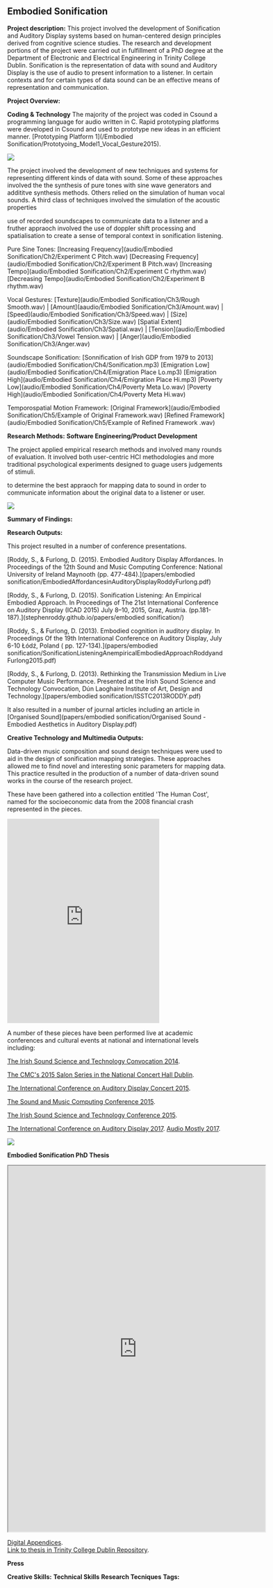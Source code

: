 ## Embodied Sonification

**Project description:** This project involved the development of Sonification and Auditory Display systems based on human-centered design principles derived from cognitive science studies. The research and development portions of the project were carried out in fulfillment of a PhD degree at the Department of Electronic and Electrical Engineering in Trinity College Dublin. Sonification is the representation of data with sound and Auditory Display is the use of audio to present information to a listener. In certain contexts and for certain types of data sound can be an effective means of representation and communication.


**Project Overview:** 


**Coding & Technology**
The majority of the project was coded in Csound a programming language for audio written in C. Rapid prototyping platforms were developed in Csound and used to prototype new ideas in an efficient manner. 
[Prototyping Platform 1](/Embodied Sonification/Prototyoing_Model1_Vocal_Gesture2015).  

<img src="images/CsoundCode.png?raw=true"/>


The project involved the development of new techniques and systems for representing different kinds of data with sound. Some of these approaches involved the the synthesis of pure tones with sine wave generators and addititve synthesis methods. Others relied on the simulation of human vocal sounds. A third class of techniques involved the simulation of the acoustic properties 

use of recorded soundscapes to communicate data to a listener and a fruther appraoch involved the use of doppler shift processing and spatialisation to create a sense of temporal context in sonification listening. 


Pure Sine Tones:
[Increasing Frequency](audio/Embodied Sonification/Ch2/Experiment C Pitch.wav)
[Decreasing Frequency](audio/Embodied Sonification/Ch2/Experiment B Pitch.wav) 
[Increasing Tempo](audio/Embodied Sonification/Ch2/Experiment C rhythm.wav) 
[Decreasing Tempo](audio/Embodied Sonification/Ch2/Experiment B rhythm.wav)

Vocal Gestures:
[Texture](audio/Embodied Sonification/Ch3/Rough Smooth.wav) | [Amount](aaudio/Embodied Sonification/Ch3/Amount.wav) | [Speed](audio/Embodied Sonification/Ch3/Speed.wav) | [Size](audio/Embodied Sonification/Ch3/Size.wav) [Spatial Extent](audio/Embodied Sonification/Ch3/Spatial.wav) | [Tension](audio/Embodied Sonification/Ch3/Vowel Tension.wav) | [Anger](audio/Embodied Sonification/Ch3/Anger.wav)

Soundscape Sonification:
[Sonnification of Irish GDP from 1979 to 2013](audio/Embodied Sonification/Ch4/Sonification.mp3)
[Emigration Low](audio/Embodied Sonification/Ch4/Emigration Place Lo.mp3)
[Emigration High](audio/Embodied Sonification/Ch4/Emigration Place Hi.mp3)
[Poverty Low](audio/Embodied Sonification/Ch4/Poverty Meta Lo.wav) 
[Poverty High](audio/Embodied Sonification/Ch4/Poverty Meta Hi.wav)

Temporospatial Motion Framework:
[Original Framework](audio/Embodied Sonification/Ch5/Example of Original Framework.wav) 
[Refined Framework](audio/Embodied Sonification/Ch5/Example of Refined Framework .wav)


**Research Methods:** 
**Software Engineering/Product Development**

The project applied empirical research methods and involved many rounds of evaluation. It involved both user-centric HCI methodologies and more traditional psychological experiments designed to guage users judgements of stimuli.

to determine the best appraoch for mapping data to sound in order to communicate information about the original data to a listener or user. 

<img src="images/page2.png?raw=true"/>


**Summary of Findings:** 


**Research Outputs:** 

This project resulted in a number of conference presentations.

[Roddy,  S., & Furlong, D. (2015). Embodied Auditory Display Affordances. In  Proceedings of the 12th Sound and Music Computing Conference: National  University of Ireland Maynooth (pp. 477-484).](papers/embodied sonification/EmbodiedAffordancesinAuditoryDisplayRoddyFurlong.pdf)

[Roddy,  S., & Furlong, D. (2015). Sonification Listening: An Empirical  Embodied Approach. In Proceedings of The 21st International Conference on Auditory Display (ICAD 2015) July 8–10, 2015, Graz, Austria.  (pp.181-187).](stephenroddy.github.io/papers/embodied sonification/)

[Roddy,  S., & Furlong, D. (2013). Embodied cognition in auditory display.  In Proceedings Of the 19th International Conference on Auditory Display,  July 6-10 Łódź, Poland ( pp. 127-134).](papers/embodied sonification/SonificationListeningAnempiricalEmbodiedApproachRoddyandFurlong2015.pdf)

[Roddy,  S., & Furlong, D. (2013). Rethinking the Transmission Medium in  Live Computer Music Performance. Presented at the Irish Sound Science and Technology Convocation, Dún Laoghaire Institute of Art, Design and Technology.](papers/embodied sonification/ISSTC2013RODDY.pdf)

It also resulted in a number of journal articles including an article in [Organised Sound](papers/embodied sonification/Organised Sound - Embodied Aesthetics in Auditory Display.pdf)


**Creative Technology and Multimedia Outputs:** 


Data-driven music composition and sound design techniques were used to aid in the design of sonification mapping strategies. These approaches allowed me to find novel and interesting sonic parameters for mapping data.  This practice resulted in the production of a number of data-driven sound works in the course of the research project. 

These have been gathered into a collection entitled 'The Human Cost', named for the socioeconomic data from the 2008 financial crash represented in the pieces. 

<iframe style="border: 0; width: 350px; height: 470px;" src="https://bandcamp.com/EmbeddedPlayer/album=2888609678/size=large/bgcol=ffffff/linkcol=0687f5/tracklist=false/transparent=true/" seamless><a href="http://stephenroddy.bandcamp.com/album/the-human-cost-sonification-and-irelands-economic-crash">The Human Cost: Sonification and Ireland&#39;s Economic Crash by Stephen Roddy</a></iframe>


A number of these pieces have been performed live at academic conferences and cultural events at national and international levels including:

[The Irish Sound Science and Technology Convocation 2014](https://s3images.coroflot.com/user_files/individual_files/711451_7SZ94dIf0s3EopLGzawCUcKWt.pdf). 

[The CMC's 2015 Salon Series in the National Concert Hall Dublin](https://www.cmc.ie/content/contemporary-music-centres-salon-series-opens-eclectic-electro-acoustic-program). 

[The International Conference on Auditory Display Concert 2015](https://iem.kug.ac.at/icad15/icad15/schedule/concerts-installations.html). 

[The Sound and Music Computing Conference 2015](https://www.maynoothuniversity.ie/smc15/concert1.html). 

[The Irish Sound Science and Technology Conference 2015](https://1.bp.blogspot.com/-ijiHIylZ-i0/XoyVxt_f-sI/AAAAAAAAGis/l86mwHCqqyUxJk-1xY-ISM3EwFUyJ3yMACLcBGAsYHQ/s1600/Issta2015%2Bcopy.jpg). 

[The International Conference on Auditory Display 2017](https://www.icad.org/icad2017/program-2/concert.html). 
[Audio Mostly 2017](https://audiomostly.com/2017/program/music-program/). 

<img src="images/Issta2015 copy.jpg?raw=true"/>


**Embodied Sonification PhD Thesis**

<iframe height="842" src="https://drive.google.com/file/d/0BwMBM58DHm2balNPRERtbEJYNHM/preview" width="592"></iframe>

[Digital Appendices](https://www.dropbox.com/sh/byilxk53kzkdr8b/AADpZQZO3iv0hRL7rU72Pk-ha?dl=0).  
[Link to thesis in Trinity College Dublin Repository](http://www.tara.tcd.ie/handle/2262/80506).  


**Press**

**Creative Skills:**
**Technical Skills**
**Research Tecniques**
**Tags:**
